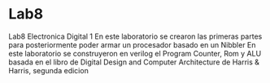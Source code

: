 # Lab8
Lab8 Electronica Digital 1
En este laboratorio se crearon las primeras partes para posteriormente poder armar un procesador basado en un Nibbler
En este laboratorio se construyeron en verilog el Program Counter, Rom y ALU basada en el libro de Digital Design and Computer Architecture de Harris & Harris, segunda edicion

